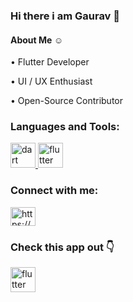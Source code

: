 
### Hi there i am Gaurav 👋


#### About Me ☺

• Flutter Developer

• UI / UX Enthusiast

• Open-Source Contributor



<h3 align="left">Languages and Tools:</h3>
<p align="left"> <a href="https://dart.dev" target="_blank"> <img src="https://www.vectorlogo.zone/logos/dartlang/dartlang-icon.svg" alt="dart" width="40" height="40"/> </a> <a href="https://flutter.dev" target="_blank"> <img src="https://www.vectorlogo.zone/logos/flutterio/flutterio-icon.svg" alt="flutter" width="40" height="40"/> </a> </p>



<h3 align="left">Connect with me:</h3>
<p align="left">
<a href="https://bit.ly/3sdM0Wc" target="blank"><img align="center" src="https://raw.githubusercontent.com/rahuldkjain/github-profile-readme-generator/master/src/images/icons/Social/instagram.svg" alt="https://bit.ly/3sdM0Wc" height="30" width="40" /></a>
</p>


<h3 align="left">Check this app out 👇</h3>
<a href="https://play.google.com/store/apps/details?id=com.flutter.gaurav_tantuway.flutter_animation_gallery" target="_blank"> <img src="https://www.vectorlogo.zone/logos/flutterio/flutterio-icon.svg" alt="flutter" width="40" height="40"/> </a> </p>



